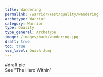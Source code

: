```yaml
---
title: Wandering
permalink: /warrior/east/quality/wandering
archetype: Warrior
category: Warrior
type: Quality
type_general: Archetype
image: /images/back/wandering.jpg
draft: true
toc: true
toc_label: Quick Jump
---
```

#draft pic  
See "The Hero Within"
